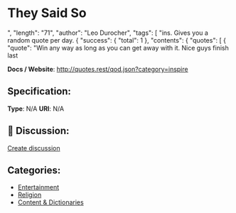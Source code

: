 # They Said So


", "length": "71", "author": "Leo Durocher", "tags": [ "ins. Gives you a random quote per day.  { "success": { "total": 1 }, "contents": { "quotes": [ { "quote": "Win any way as long as you can get away with it.  Nice guys finish last

**Docs / Website**: http://quotes.rest/qod.json?category=inspire

## Specification:
**Type**:  N/A 
**URI**:  N/A 

## 💬 Discussion:
[Create discussion](https://github.com/apis-list/apis-list/discussions/new)

## Categories:
- [Entertainment](https://github.com/apis-list/apis-list#entertainment)
- [Religion](https://github.com/apis-list/apis-list#religion)
- [Content & Dictionaries](https://github.com/apis-list/apis-list#content-and-dictionaries)



